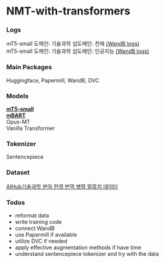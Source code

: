 # NMT-with-transformers

### Logs
mT5-small 도메인: 기술과학 섭도메인: 전체 [(WandB logs)](https://wandb.ai/dotsnangles/en2ko-translator-mt5-small-with-the-domain-data)  
mT5-small 도메인: 기술과학 섭도메인: 인공지능 [(WandB logs)](https://wandb.ai/dotsnangles/en2ko-translator-mt5-small)

### Main Packages  
Huggingface, Papermill, WandB, DVC

### Models  
[**mT5-small**](https://huggingface.co/mt5-small)  
[**mBART**](https://huggingface.co/facebook/mbart-large-50-many-to-many-mmt)  
Opus-MT  
Vanilla Transformer

### Tokenizer
Sentencepiece

### Dataset  
[AIHub기술과학 분야 한영 번역 병렬 말뭉치 데이터](https://aihub.or.kr/aihubdata/data/view.do?currMenu=115&topMenu=100&aihubDataSe=realm&dataSetSn=71266)

### Todos  
- reformat data
- write training code
- connect WandB
- use Papermill if available
- utilize DVC if needed
- apply effective augmentation methods if have time
- understand sentencepiece tokenizer and try with the data
